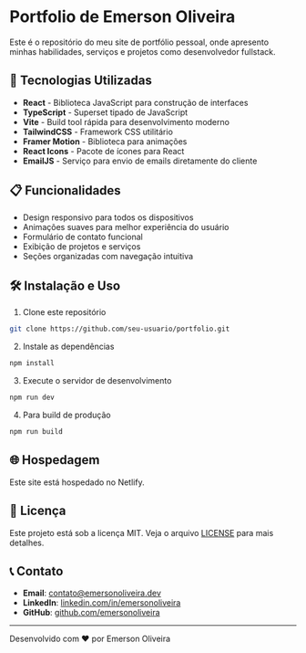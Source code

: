 # Portfolio de Emerson Oliveira

Este é o repositório do meu site de portfólio pessoal, onde apresento minhas habilidades, serviços e projetos como desenvolvedor fullstack.

## 🚀 Tecnologias Utilizadas

- **React** - Biblioteca JavaScript para construção de interfaces
- **TypeScript** - Superset tipado de JavaScript
- **Vite** - Build tool rápida para desenvolvimento moderno
- **TailwindCSS** - Framework CSS utilitário
- **Framer Motion** - Biblioteca para animações
- **React Icons** - Pacote de ícones para React
- **EmailJS** - Serviço para envio de emails diretamente do cliente

## 📋 Funcionalidades

- Design responsivo para todos os dispositivos
- Animações suaves para melhor experiência do usuário
- Formulário de contato funcional
- Exibição de projetos e serviços
- Seções organizadas com navegação intuitiva

## 🛠️ Instalação e Uso

1. Clone este repositório
```bash
git clone https://github.com/seu-usuario/portfolio.git
```

2. Instale as dependências
```bash
npm install
```

3. Execute o servidor de desenvolvimento
```bash
npm run dev
```

4. Para build de produção
```bash
npm run build
```

## 🌐 Hospedagem

Este site está hospedado no Netlify.

## 📝 Licença

Este projeto está sob a licença MIT. Veja o arquivo [LICENSE](LICENSE) para mais detalhes.

## 📞 Contato

- **Email**: contato@emersonoliveira.dev
- **LinkedIn**: [linkedin.com/in/emersonoliveira](https://linkedin.com/in/emersonoliveira)
- **GitHub**: [github.com/emersonoliveira](https://github.com/emersonoliveira)

---

Desenvolvido com ❤️ por Emerson Oliveira
